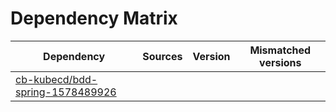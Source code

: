 # Dependency Matrix

Dependency | Sources | Version | Mismatched versions
---------- | ------- | ------- | -------------------
[cb-kubecd/bdd-spring-1578489926](https://github.com/cb-kubecd/bdd-spring-1578489926.git) |  | []() | 
